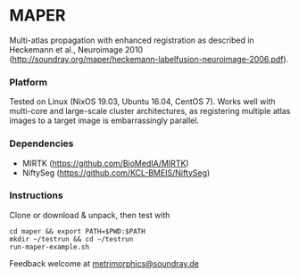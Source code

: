 MAPER
=====

Multi-atlas propagation with enhanced registration as described in
Heckemann et al., Neuroimage 2010
(http://soundray.org/maper/heckemann-labelfusion-neuroimage-2006.pdf).

### Platform

Tested on Linux (NixOS 19.03, Ubuntu 16.04, CentOS 7).  Works well
with multi-core and large-scale cluster architectures, as registering
multiple atlas images to a target image is embarrassingly parallel.

### Dependencies

* MIRTK (https://github.com/BioMedIA/MIRTK)
* NiftySeg (https://github.com/KCL-BMEIS/NiftySeg)

### Instructions

Clone or download & unpack, then test with

```
cd maper && export PATH=$PWD:$PATH
mkdir ~/testrun && cd ~/testrun
run-maper-example.sh
```

Feedback welcome at metrimorphics@soundray.de


